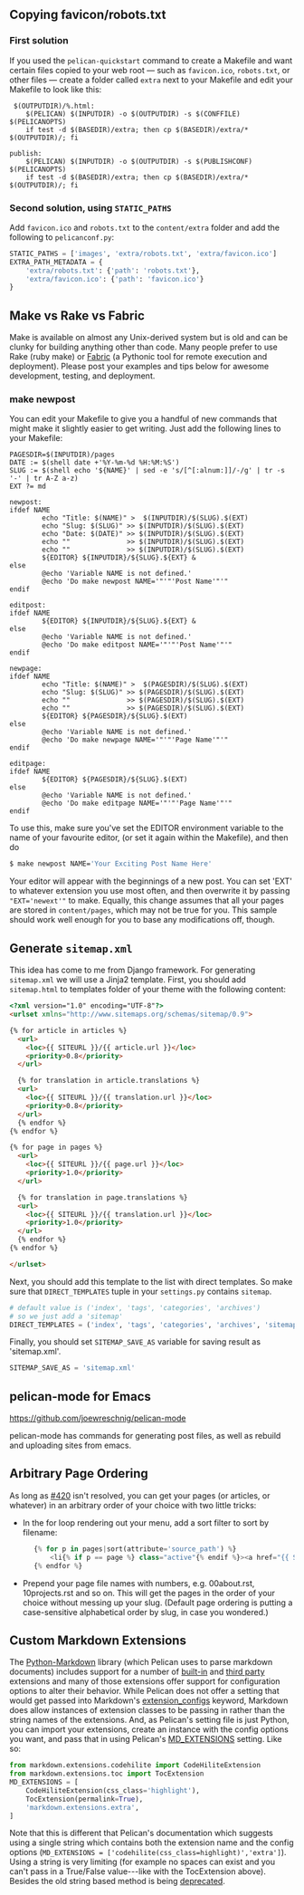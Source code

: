 ## Copying favicon/robots.txt

### First solution

If you used the `pelican-quickstart` command to create a Makefile and want certain files copied to your web root — such as `favicon.ico`, `robots.txt`, or other files — create a folder called `extra` next to your Makefile and edit your Makefile to look like this:

```
 $(OUTPUTDIR)/%.html:
	$(PELICAN) $(INPUTDIR) -o $(OUTPUTDIR) -s $(CONFFILE) $(PELICANOPTS)
	if test -d $(BASEDIR)/extra; then cp $(BASEDIR)/extra/* $(OUTPUTDIR)/; fi
```
```
publish:
	$(PELICAN) $(INPUTDIR) -o $(OUTPUTDIR) -s $(PUBLISHCONF) $(PELICANOPTS)
	if test -d $(BASEDIR)/extra; then cp $(BASEDIR)/extra/* $(OUTPUTDIR)/; fi
```

### Second solution, using `STATIC_PATHS`

Add `favicon.ico` and `robots.txt` to the `content/extra` folder and add the following to `pelicanconf.py`:

```python
STATIC_PATHS = ['images', 'extra/robots.txt', 'extra/favicon.ico']
EXTRA_PATH_METADATA = {
    'extra/robots.txt': {'path': 'robots.txt'},
    'extra/favicon.ico': {'path': 'favicon.ico'}
}
```

## Make vs Rake vs Fabric

Make is available on almost any Unix-derived system but is old and can be clunky for building anything other than code. Many people prefer to use Rake (ruby make) or [Fabric][] (a Pythonic tool for remote execution and deployment). Please post your examples and tips below for awesome development, testing, and deployment.

### make newpost

You can edit your Makefile to give you a handful of new commands that might make it slightly easier to get writing.  Just add the following lines to your Makefile:

```make
PAGESDIR=$(INPUTDIR)/pages
DATE := $(shell date +'%Y-%m-%d %H:%M:%S')
SLUG := $(shell echo '${NAME}' | sed -e 's/[^[:alnum:]]/-/g' | tr -s '-' | tr A-Z a-z)
EXT ?= md

newpost:
ifdef NAME
        echo "Title: $(NAME)" >  $(INPUTDIR)/$(SLUG).$(EXT)
        echo "Slug: $(SLUG)" >> $(INPUTDIR)/$(SLUG).$(EXT)
        echo "Date: $(DATE)" >> $(INPUTDIR)/$(SLUG).$(EXT)
        echo ""              >> $(INPUTDIR)/$(SLUG).$(EXT)
        echo ""              >> $(INPUTDIR)/$(SLUG).$(EXT)
        ${EDITOR} ${INPUTDIR}/${SLUG}.${EXT} &
else
        @echo 'Variable NAME is not defined.'
        @echo 'Do make newpost NAME='"'"'Post Name'"'"
endif

editpost:
ifdef NAME
        ${EDITOR} ${INPUTDIR}/${SLUG}.${EXT} &
else
        @echo 'Variable NAME is not defined.'
        @echo 'Do make editpost NAME='"'"'Post Name'"'"
endif

newpage:
ifdef NAME
        echo "Title: $(NAME)" >  $(PAGESDIR)/$(SLUG).$(EXT)
        echo "Slug: $(SLUG)" >> $(PAGESDIR)/$(SLUG).$(EXT)
        echo ""              >> $(PAGESDIR)/$(SLUG).$(EXT)
        echo ""              >> $(PAGESDIR)/$(SLUG).$(EXT)
        ${EDITOR} ${PAGESDIR}/${SLUG}.$(EXT)
else
        @echo 'Variable NAME is not defined.'
        @echo 'Do make newpage NAME='"'"'Page Name'"'"
endif

editpage:
ifdef NAME
        ${EDITOR} ${PAGESDIR}/${SLUG}.$(EXT)
else
        @echo 'Variable NAME is not defined.'
        @echo 'Do make editpage NAME='"'"'Page Name'"'"
endif
```

To use this, make sure you've set the EDITOR environment variable to the name of your favourite editor, (or set it again within the Makefile), and then do
```bash
$ make newpost NAME='Your Exciting Post Name Here'
```
Your editor will appear with the beginnings of a new post.  You can set 'EXT' to whatever extension you use most often, and then overwrite it by passing `"EXT='newext'"` to make.  Equally, this change assumes that all your pages are stored in `content/pages`, which may not be true for you.  This sample should work well enough for you to base any modifications off, though.


[Fabric]: http://www.fabfile.org/

## Generate `sitemap.xml`

This idea has come to me from Django framework. For generating `sitemap.xml` we will use a Jinja2 template.
First, you should add `sitemap.html` to templates folder of your theme with the following content:

```html
<?xml version="1.0" encoding="UTF-8"?>
<urlset xmlns="http://www.sitemaps.org/schemas/sitemap/0.9">

{% for article in articles %}
  <url>
    <loc>{{ SITEURL }}/{{ article.url }}</loc>
    <priority>0.8</priority>
  </url>

  {% for translation in article.translations %}
  <url>
    <loc>{{ SITEURL }}/{{ translation.url }}</loc>
    <priority>0.8</priority>
  </url>
  {% endfor %}
{% endfor %}

{% for page in pages %}
  <url>
    <loc>{{ SITEURL }}/{{ page.url }}</loc>
    <priority>1.0</priority>
  </url>

  {% for translation in page.translations %}
  <url>
    <loc>{{ SITEURL }}/{{ translation.url }}</loc>
    <priority>1.0</priority>
  </url>
  {% endfor %}
{% endfor %}

</urlset>
```

Next, you should add this template to the list with direct templates.
So make sure that `DIRECT_TEMPLATES` tuple in your `settings.py` contains `sitemap`.

```python
# default value is ('index', 'tags', 'categories', 'archives')
# so we just add a 'sitemap'
DIRECT_TEMPLATES = ('index', 'tags', 'categories', 'archives', 'sitemap')
```

Finally, you should set `SITEMAP_SAVE_AS` variable for saving result as 'sitemap.xml'.

```python
SITEMAP_SAVE_AS = 'sitemap.xml'
```

## pelican-mode for Emacs

https://github.com/joewreschnig/pelican-mode

pelican-mode has commands for generating post files, as well as rebuild and uploading sites from emacs.

## Arbitrary Page Ordering

As long as [#420](https://github.com/getpelican/pelican/issues/420) isn't resolved, you can get your pages (or articles, or whatever) in an arbitrary order of your choice with two little tricks:
 * In the for loop rendering out your menu, add a sort filter to sort by filename:
```python
      {% for p in pages|sort(attribute='source_path') %}
          <li{% if p == page %} class="active"{% endif %}><a href="{{ SITEURL }}/{{ p.url }}">{{ p.title }}</a></li>
      {% endfor %}
```
 * Prepend your page file names with numbers, e.g. 00about.rst, 10projects.rst and so on.
This will get the pages in the order of your choice without messing up your slug. (Default page ordering is putting a case-sensitive alphabetical order by slug, in case you wondered.)

## Custom Markdown Extensions

The [Python-Markdown](https://pythonhosted.org/Markdown/) library (which Pelican uses to parse markdown documents) includes support for a number of [built-in](https://pythonhosted.org/Markdown/extensions/index.html#officially-supported-extensions) and [third party](https://github.com/waylan/Python-Markdown/wiki/Third-Party-Extensions) extensions and many of those extensions offer support for configuration options to alter their behavior. While Pelican does not offer a setting that would get passed into Markdown's [extension_configs](https://pythonhosted.org/Markdown/reference.html#extension_configs) keyword, Markdown does allow instances of extension classes to be passing in rather than the string names of the extensions. And, as Pelican's setting file is just Python, you can import your extensions, create an instance with the config options you want, and pass that in using Pelican's [MD_EXTENSIONS](http://pelican.readthedocs.org/en/3.5.0/settings.html#basic-settings) setting. Like so:

```python
from markdown.extensions.codehilite import CodeHiliteExtension
from markdown.extensions.toc import TocExtension
MD_EXTENSIONS = [
    CodeHiliteExtension(css_class='highlight'),
    TocExtension(permalink=True),
    'markdown.extensions.extra',
]
```

Note that this is different that Pelican's documentation which suggests using a single string which contains both the extension name and the config options (`MD_EXTENSIONS = ['codehilite(css_class=highlight)','extra']`). Using a string is very limiting (for example no spaces can exist and you can't pass in a True/False value---like with the TocExtension above). Besides the old string based method is being [deprecated](https://pythonhosted.org/Markdown/release-2.5.html#backwards-incompatible-changes).